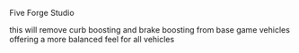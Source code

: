 Five Forge Studio

this will remove curb boosting and brake boosting from base game vehicles offering a more balanced feel for all vehicles
